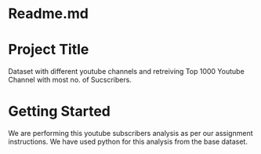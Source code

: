 # Readme.md
# Project Title
Dataset with different youtube channels and retreiving Top 1000 Youtube Channel with most no. of Sucscribers.
# Getting Started
We are performing this youtube subscribers analysis as per our assignment instructions.
We have used python for this analysis from the base dataset.
#

